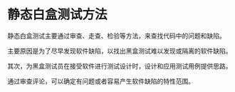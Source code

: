 # 静态白盒测试方法

静态白盒测试主要通过审查、走查、检验等方法，来查找代码中的问题和缺陷。

主要原因是为了尽早发现软件缺陷，以找出黑盒测试难以发现或隔离的软件缺陷。

其次，为黑盒测试员在接受软件进行测试设计时，设计和应用测试用例提供思路。

通过审查评论，可以确定有问题或者容易产生软件缺陷的特性范围。